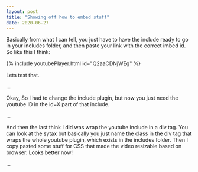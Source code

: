 ```yaml
---
layout: post
title: "Showing off how to embed stuff"
date: 2020-06-27
---
```


Basically from what I can tell, you just have to have the include ready to go in your includes folder, and then paste your link with the correct imbed id. So like this I think:

{% include youtubePlayer.html id="Q2aaCDNjWEg" %}

Lets test that.

...

Okay, So I had to change the include plugin, but now you just need the youtube ID in the id=X part of that include. 

...

And then the last think I did was wrap the youtube include in a div tag. You can look at the sytax but basically you just name the class in the div tag that wraps the whole youtube plugin, which exists in the includes folder. Then I copy pasted some stuff for CSS that made the video resizable based on browser. Looks better now!

...
